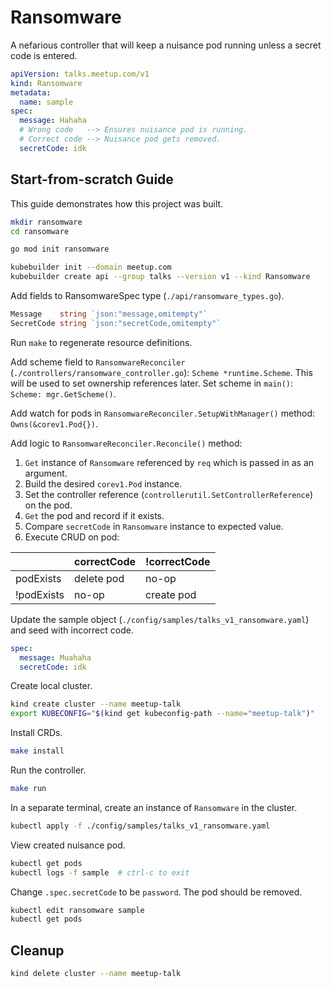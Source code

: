 # Ransomware

A nefarious controller that will keep a nuisance pod running unless a secret code is entered.

```yaml
apiVersion: talks.meetup.com/v1
kind: Ransomware
metadata:
  name: sample
spec:
  message: Hahaha
  # Wrong code   --> Ensures nuisance pod is running.
  # Correct code --> Nuisance pod gets removed.
  secretCode: idk
```

## Start-from-scratch Guide

This guide demonstrates how this project was built.

```sh
mkdir ransomware
cd ransomware

go mod init ransomware

kubebuilder init --domain meetup.com
kubebuilder create api --group talks --version v1 --kind Ransomware
```

Add fields to RansomwareSpec type (`./api/ransomware_types.go`).

```go
Message    string `json:"message,omitempty"`
SecretCode string `json:"secretCode,omitempty"`
```

Run `make` to regenerate resource definitions.

Add scheme field to `RansomwareReconciler` (`./controllers/ransomware_controller.go`): `Scheme *runtime.Scheme`. This will be used to set ownership references later. Set scheme in `main()`: `Scheme: mgr.GetScheme()`.

Add watch for pods in `RansomwareReconciler.SetupWithManager()` method: `Owns(&corev1.Pod{})`.

Add logic to `RansomwareReconciler.Reconcile()` method:

1. `Get` instance of `Ransomware` referenced by `req` which is passed in as an argument.
2. Build the desired `corev1.Pod` instance.
3. Set the controller reference (`controllerutil.SetControllerReference`) on the pod.
4. `Get` the pod and record if it exists.
5. Compare `secretCode` in `Ransomware` instance to expected value.
6. Execute CRUD on pod:

|            | correctCode | !correctCode
|------------|-------------|--------------
|  podExists | delete pod  |    no-op
| !podExists |    no-op    |  create pod

Update the sample object (`./config/samples/talks_v1_ransomware.yaml`) and seed with incorrect code.

```yaml
spec:
  message: Muahaha
  secretCode: idk
```

Create local cluster.

```sh
kind create cluster --name meetup-talk
export KUBECONFIG="$(kind get kubeconfig-path --name="meetup-talk")"
```

Install CRDs.

```sh
make install
```

Run the controller.

```sh
make run
```

In a separate terminal, create an instance of `Ransomware` in the cluster.

```sh
kubectl apply -f ./config/samples/talks_v1_ransomware.yaml
```

View created nuisance pod.

```sh
kubectl get pods
kubectl logs -f sample  # ctrl-c to exit
```

Change `.spec.secretCode` to be `password`. The pod should be removed.

```sh
kubectl edit ransomware sample
kubectl get pods
```

## Cleanup

```sh
kind delete cluster --name meetup-talk
```

